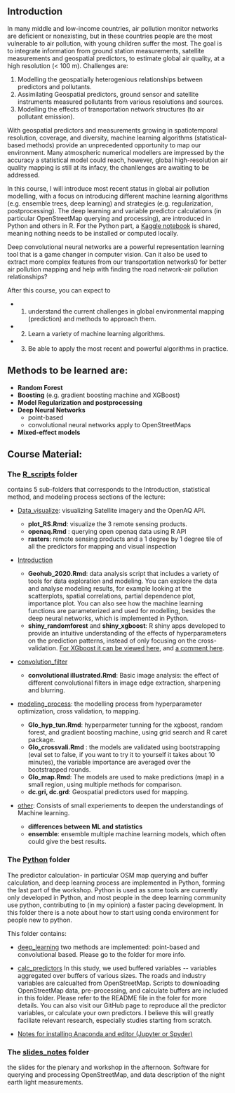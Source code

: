 ## Introduction

In many middle and low-income countries, air pollution monitor networks are deficient or nonexisting, but in these countries people are the most vulnerable to air pollution, with young children suffer the most. The goal is to integrate information from ground station measurements, satellite measurements and geospatial predictors, to estimate global air quality, at a high resolution (< 100 m). Challenges are:
1. Modelling the geospatially heterogenious relationships between predictors and pollutants. 
2. Assimilating Geospatial predictors, ground sensor and satellite instruments measured pollutants from various resolutions and sources.
3. Modelling the effects of transportation network structures (to air pollutant emission). 

With geospatial predictors and measurements growing in spatiotemporal resolution, coverage, and diversity, machine learning algorithms (statistical- based methods) provide an unprecedented opportunity to map our environment. Many atmospheric numerical modellers are impressed by the accuracy a statistical model could reach, however, global high-resolution air quality mapping is still at its infacy, the chanllenges are awaiting to be addressed.    

In this course, I will introduce most recent status in global air pollution modelling, with a focus on introducing different machine learning algorithms (e.g. ensemble trees, deep learning) and strategies (e.g. regularization, postprocessing). The deep learning and variable predictor calculations (in particular OpenStreetMap querying and processing), are introduced in Python and others in R. For the Python part, a [Kaggle notebook](https://www.kaggle.com/notebooks) is shared, meaning nothing needs to be installed or computed locally.

Deep convolutional neural networks are a powerful representation learning tool that is a game changer in computer vision. Can it also be used to extract more complex features from our transportation networks0 for better air pollution mapping and help with finding the road network-air pollution relationships?

After this course, you can expect to 
- 1) understand the current challenges in global environmental mapping (prediction) and methods to approach them.
- 2) Learn a variety of machine learning algorithms.
- 3) Be able to apply the most recent and powerful algorithms in practice. 

## Methods to be learned are: 
- **Random Forest**
- **Boosting** (e.g. gradient boosting machine and XGBoost)
- **Model Regularization and postprocessing** 
- **Deep Neural Networks** 
  - point-based
  - convolutional neural networks apply to OpenStreetMaps
- **Mixed-effect models** 

## Course Material:
### The  [R_scripts](/R_scripts/) folder 
contains 5 sub-folders that corresponds to the Introduction, statistical method, and modeling process sections of the lecture: 
 

- [Data_visualize](/R_scripts/Data_visualize/): visualizing Satellite imagery and the OpenAQ API.
  - **plot_RS.Rmd**: visualize the 3 remote sensing products.
  - **openaq.Rmd** : querying open openaq data using R API 
  - **rasters**: remote sensing products and a 1 degree by 1 degree tile of all the predictors for mapping and visual inspection

- [Introduction](/R_scripts/Introduction/)
  - **Geohub_2020.Rmd**: data analysis script that includes a variety of tools for data exploration and modeling. You can explore the data and analyse modeling results, for example looking at the scatterplots, spatial correlations, partial dependence plot, importance plot. You can also see how the machine learning functions are parameterized and used for modelling, besides the deep neural networks, which is implemented in Python. 
  - **shiny_randomforest** and **shiny_xgboost**: R shiny apps developed to provide an intuitive understanding of the effects of hyperparameters on the prediction patterns, instead of only focusing on the cross-validation. [For XGboost it can be viewed here](https://lumeng0312.shinyapps.io/xgboost/?_ga=2.179522658.79817579.1592385947-986486774.1592216474), and [a comment here](https://tomatofox.wordpress.com/2020/06/15/hyperparameters-of-ensemble-trees/).

- [convolution_filter](/R_scripts/convolution_filter/)
  - **convolutional illustrated.Rmd**: Basic image analysis: the effect of different convolutional filters in image edge extraction, sharpening and blurring. 
 
- [modeling_process](/R_scripts/modeling_process/): the modelling process from hyperparameter optimization, cross validation, to mapping.

  - **Glo_hyp_tun.Rmd**: hyperparmeter tunning for the xgboost, random forest, and gradient boosting machine, using grid search and R caret package.
  - **Glo_crossvali.Rmd** : the models are validated using bootstrapping (eval set to false, if you want to try it to yourself it takes about 10 minutes), the variable importance are averaged over the bootstrapped rounds. 
  - **Glo_map.Rmd**: The models are used to make predictions (map) in a small region, using multiple methods for comparison.  
  - **dc.gri, dc.grd**: Geospatial predictors used for mapping.

- [other](/R_scripts/other/): Consists of small experiements to deepen the understandings of Machine learning.
  - **differences between ML and statistics**
  - **ensemble**: ensemble multiple machine learning models, which often could give the best results.

### The [Python](/Python/) folder

The predictor calculation- in particular OSM map querying and buffer calculation, and deep learning process are implemented in Python, forming the last part of the workshop. Python is used as some tools are currently only developed in Python, and most people in the deep learning community use python, contributing to (in my opinion) a faster pacing development. In this folder there is a note about how to start using conda environment for people new to python.   

This folder contains:

- [deep_learning](/Python/deep_learning/)
  two methods are implemented: point-based and convolutional based. Please go to the folder for more info. 
  
- [calc_predictors](/Python/calc_predictors/)
  In this study, we used buffered variables -- variables aggregated over buffers of various sizes. The roads and industry variables are calcualted from OpenStreetMap. Scripts to downloading OpenStreetMap data, pre-processing, and calculate buffers are included in this folder. Please refer to the README file in the foler for more details. You can also visit our GitHub page to reproduce all the predictor variables, or calculate your own predictors. I believe this will greatly faciliate relevant research, especially studies starting from scratch. 

- [Notes for installing Anaconda and editor (Jupyter or Spyder)](/Python/README.md) 
 
### The [slides_notes](/slides_and_notes/) folder

the slides for the plenary and workshop in the afternoon. Software for querying and processing OpenStreetMap, and data description of the night earth light measurements.  


   
